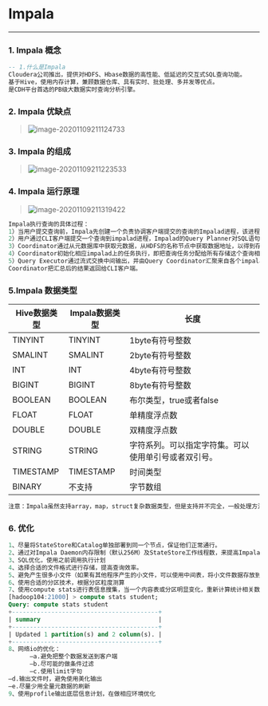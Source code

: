 # Impala

***



### 1. Impala 概念

```sql
-- 1.什么是Impala 
Cloudera公司推出，提供对HDFS、Hbase数据的高性能、低延迟的交互式SQL查询功能。
基于Hive，使用内存计算，兼顾数据仓库、具有实时、批处理、多并发等优点。
是CDH平台首选的PB级大数据实时查询分析引擎。
```

### 2. Impala 优缺点

> ![image-20201109211124733](https://md-picgo.oss-cn-beijing.aliyuncs.com/oss-md-pic/image-20201109211124733.png)



### 3. Impala 的组成

> ![image-20201109211223533](https://md-picgo.oss-cn-beijing.aliyuncs.com/oss-md-pic/image-20201109211223533.png)



### 4. Impala 运行原理

> ![image-20201109211319422](https://md-picgo.oss-cn-beijing.aliyuncs.com/oss-md-pic/image-20201109211319422.png)

```sql
Impala执行查询的具体过程：
1）当用户提交查询前，Impala先创建一个负责协调客户端提交的查询的Impalad进程，该进程会向Impala State Store提交注册订阅信息，State Store会创建一个statestored进程，statestored进程通过创建多个线程来处理Impalad的注册订阅信息。
2）用户通过CLI客户端提交一个查询到impalad进程，Impalad的Query Planner对SQL语句进行解析，生成解析树；然后，Planner把这个查询的解析树变成若干PlanFragment，发送到Query Coordinator.
3）Coordinator通过从元数据库中获取元数据，从HDFS的名称节点中获取数据地址，以得到存储这个查询相关数据的所有数据节点。
4）Coordinator初始化相应impalad上的任务执行，即把查询任务分配给所有存储这个查询相关数据的数据节点。
5）Query Executor通过流式交换中间输出，并由Query Coordinator汇聚来自各个impalad的结果。
Coordinator把汇总后的结果返回给CLI客户端。

```

### 5.Impala 数据类型

| Hive数据类型 | Impala数据类型 | 长度                                                 |
| ------------ | -------------- | ---------------------------------------------------- |
| TINYINT      | TINYINT        | 1byte有符号整数                                      |
| SMALINT      | SMALINT        | 2byte有符号整数                                      |
| INT          | INT            | 4byte有符号整数                                      |
| BIGINT       | BIGINT         | 8byte有符号整数                                      |
| BOOLEAN      | BOOLEAN        | 布尔类型，true或者false                              |
| FLOAT        | FLOAT          | 单精度浮点数                                         |
| DOUBLE       | DOUBLE         | 双精度浮点数                                         |
| STRING       | STRING         | 字符系列。可以指定字符集。可以使用单引号或者双引号。 |
| TIMESTAMP    | TIMESTAMP      | 时间类型                                             |
| BINARY       | 不支持         | 字节数组                                             |

```sql
注意：Impala虽然支持array，map，struct复杂数据类型，但是支持并不完全，一般处理方法，将复杂类型转化为基本类型，通过hive创建表
```

### 6. 优化

```sql
1、尽量将StateStore和Catalog单独部署到同一个节点，保证他们正常通行。
2、通过对Impala Daemon内存限制（默认256M）及StateStore工作线程数，来提高Impala的执行效率。
3、SQL优化，使用之前调用执行计划
4、选择合适的文件格式进行存储，提高查询效率。
5、避免产生很多小文件（如果有其他程序产生的小文件，可以使用中间表，将小文件数据存放到中间表。然后通过insert…select…方式中间表的数据插入到最终表中）
6、使用合适的分区技术，根据分区粒度测算
7、使用compute stats进行表信息搜集，当一个内容表或分区明显变化，重新计算统计相关数据表或分区。因为行和不同值的数量差异可能导致impala选择不同的连接顺序时，表中使用的查询。
[hadoop104:21000] > compute stats student;
Query: compute stats student
+-----------------------------------------+
| summary                                 |
+-----------------------------------------+
| Updated 1 partition(s) and 2 column(s). |
+-----------------------------------------+
8、网络io的优化：
      –a.避免把整个数据发送到客户端
      –b.尽可能的做条件过滤
      –c.使用limit字句
–d.输出文件时，避免使用美化输出
–e.尽量少用全量元数据的刷新
9、使用profile输出底层信息计划，在做相应环境优化
```

